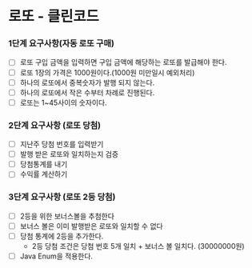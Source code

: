 # 로또 - 클린코드

### 1단계 요구사항(자동 로또 구매)
- [ ] 로또 구입 금액을 입력하면 구입 금액에 해당하는 로또를 발급해야 한다. 
- [ ] 로또 1장의 가격은 1000원이다.(1000원 미만일시 예외처리)
- [ ] 하나의 로또에서 중복숫자가 발행 되지 않는다.
- [ ] 하나의 로또에서 작은 수부터 차례로 진행된다.
- [ ] 로또는 1~45사이의 숫자이다.

### 2단계 요구사항 (로또 당첨)
- [ ] 지난주 당첨 번호를 입력받기
- [ ] 발행 받은 로또와 일치하는지 검증
- [ ] 당첨통계를 내기 
- [ ] 수익률 계산하기 

### 3단계 요구사항 (로또 2등 당첨)
- [ ] 2등을 위한 보너스볼을 추첨한다
- [ ] 보너스 볼은 이미 발행받은 로또와 일치할 수 없다
- [ ] 당첨 통계에 2등을 추가한다.
  - 2등 당첨 조건은 당첨 번호 5개 일치 + 보너스 볼 일치다. (30000000원)
- [ ] Java Enum을 적용한다. 